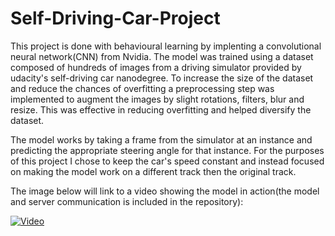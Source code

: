 # Self-Driving-Car-Project

This project is done with behavioural learning by implenting a convolutional neural network(CNN) from Nvidia. The model was trained using a dataset composed of hundreds of images from a driving simulator provided by udacity's self-driving car nanodegree. To increase the size of the dataset and reduce the chances of overfitting a preprocessing step was implemented to augment the images by slight rotations, filters, blur and resize. This was effective in reducing overfitting and helped diversify the dataset. 

The model works by taking a frame from the simulator at an instance and predicting the appropriate steering angle for that instance. For the purposes of this project I chose to keep the car's speed constant and instead focused on making the model work on a different track then the original track.

The image below will link to a video showing the model in action(the model and server communication is included in the repository):

[![Video](http://img.youtube.com/vi/E0NfMECe-SU/0.jpg)](https://www.youtube.com/watch?v=E0NfMECe-SU&t=100s)
